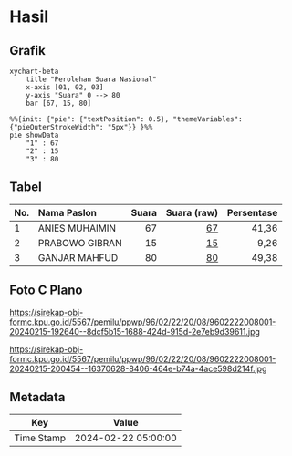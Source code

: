 # Hasil

## Grafik

```mermaid
xychart-beta
    title "Perolehan Suara Nasional"
    x-axis [01, 02, 03]
    y-axis "Suara" 0 --> 80
    bar [67, 15, 80]
```

```mermaid
%%{init: {"pie": {"textPosition": 0.5}, "themeVariables": {"pieOuterStrokeWidth": "5px"}} }%%
pie showData
    "1" : 67
    "2" : 15
    "3" : 80
```

## Tabel

| No. | Nama Paslon    | Suara | Suara (raw) | Persentase |
|:--- |:-------------- | -----:| -----------:| ----------:|
| 1   | ANIES MUHAIMIN | 67    | [67][p-1]   | 41,36      |
| 2   | PRABOWO GIBRAN | 15    | [15][p-2]   | 9,26       |
| 3   | GANJAR MAHFUD  | 80    | [80][p-3]   | 49,38      |


[p-1]: https://github.com/gigit-pemilu/pemilu-2024/blob/main/pilpres/hitung-suara/sub/96-papua-barat-daya/sub/02-sorong-selatan/sub/22-saifi/sub/2008-sira-kec-saifi/sub/001-tps/sub/paslon-1.txt
[p-2]: https://github.com/gigit-pemilu/pemilu-2024/blob/main/pilpres/hitung-suara/sub/96-papua-barat-daya/sub/02-sorong-selatan/sub/22-saifi/sub/2008-sira-kec-saifi/sub/001-tps/sub/paslon-2.txt
[p-3]: https://github.com/gigit-pemilu/pemilu-2024/blob/main/pilpres/hitung-suara/sub/96-papua-barat-daya/sub/02-sorong-selatan/sub/22-saifi/sub/2008-sira-kec-saifi/sub/001-tps/sub/paslon-3.txt

## Foto C Plano

https://sirekap-obj-formc.kpu.go.id/5567/pemilu/ppwp/96/02/22/20/08/9602222008001-20240215-192640--8dcf5b15-1688-424d-915d-2e7eb9d39611.jpg

https://sirekap-obj-formc.kpu.go.id/5567/pemilu/ppwp/96/02/22/20/08/9602222008001-20240215-200454--16370628-8406-464e-b74a-4ace598d214f.jpg


## Metadata

| Key        | Value               |
| ---------- | ------------------- |
| Time Stamp | 2024-02-22 05:00:00 |




